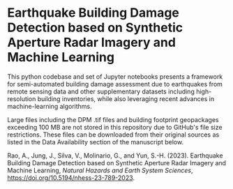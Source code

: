 # Earthquake Building Damage Detection based on Synthetic Aperture Radar Imagery and Machine Learning

This python codebase and set of Jupyter notebooks presents a framework for semi-automated building damage assessment due to earthquakes from remote sensing data and other supplementary datasets including high-resolution building inventories, while also leveraging recent advances in machine-learning algorithms.

Large files including the DPM .tif files and building footprint geopackages exceeding 100 MB are not stored in this repository due to GitHub's file size restrictions. These files can be downloaded from their original sources as listed in the Data Availability section of the manuscript below.

Rao, A., Jung, J., Silva, V., Molinario, G., and Yun, S.-H. (2023). Earthquake Building Damage Detection based on Synthetic Aperture Radar Imagery and Machine Learning, *Natural Hazards and Earth System Sciences*, https://doi.org/10.5194/nhess-23-789-2023.
